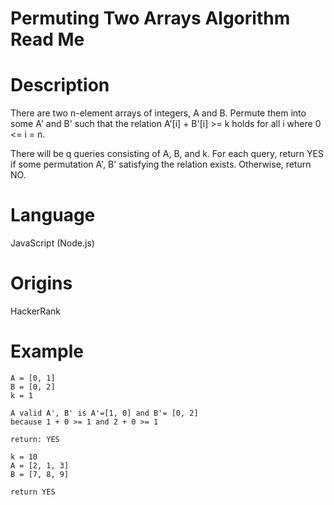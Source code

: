# Permuting Two Arrays Algorithm Read Me

# Description

There are two n-element arrays of integers, A and B. Permute them into some A' and B' such that the relation A'[i] + B'[i] >= k holds for all i where 0 <= i = n.

There will be q queries consisting of A, B, and k. For each query, return YES if some permutation A', B' satisfying the relation exists. Otherwise, return NO.

# Language

JavaScript (Node.js)

# Origins

HackerRank

# Example

```
A = [0, 1]
B = [0, 2]
k = 1

A valid A', B' is A'=[1, 0] and B'= [0, 2]
because 1 + 0 >= 1 and 2 + 0 >= 1

return: YES
```

```
k = 10
A = [2, 1, 3]
B = [7, 8, 9]

return YES
```